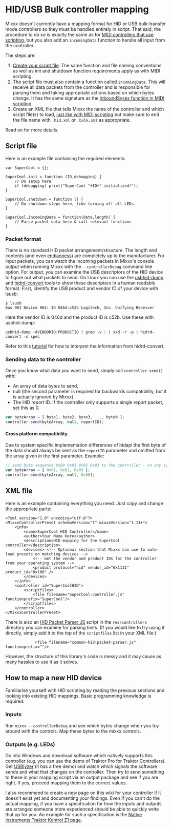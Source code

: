 # HID/USB Bulk controller mapping

Mixxx doesn't currently have a mapping format for HID or USB
bulk-transfer mode controllers so they must be handled entirely in
script. That said, the procedure to do so is exactly the same as for
[MIDI controllers that use scripting](midi_scripting), but you also add
an `incomingData` function to handle all input from the controller.

The steps are:

1.  [Create your script
    file](midi_scripting#setting_up_a_javascript_mapping_file). The same
    function and file naming conventions as well as init and shutdown
    function requirements apply as with MIDI scripting.
2.  The script file must also contain a function called `incomingData`.
    This will receive all data packets from the controller and is
    responsible for parsing them and taking appropriate actions based on
    which bytes change. It has the same signature as the [inboundSysex
    function in MIDI
    scripting](midi_scripting#system-exclusive_sysex_message_handing_functions).
3.  Create an XML file that tells Mixxx the name of the controller and
    which script file(s) to load, [just like with MIDI
    scripting](midi_scripting#linking_a_javascript_mapping_file_to_an_xml_mapping_file)
    but make sure to end the file name with `.hid.xml` or `.bulk.xml` as
    appropriate.

Read on for more details.

## Script file

Here is an example file containing the required elements:

    var SuperCool = {};
    
    SuperCool.init = function (ID,debugging) {
        // Do setup here
        if (debugging) print("SuperCool "+ID+" initialized!");
    }
    
    SuperCool.shutdown = function () {
        // Do shutdown steps here, like turning off all LEDs
    }
    
    SuperCool.incomingData = function(data,length) {
        // Parse packet data here & call relevant functions
    }

### Packet format

There is no standard HID packet arrangement/structure. The length and
contents (and even
[endianness](https://en.wikipedia.org/wiki/Endianness)) are completely
up to the manufacturer. For input packets, you can watch the incoming
packets in Mixxx's console output when running Mixxx with the
`--controllerDebug` command line option. For output, you can examine the
USB descriptors of the HID device to figure out what packets to send. On
Linux you can use the
[usbhid-dump](https://github.com/DIGImend/usbhid-dump) and
[hidrd-convert](https://github.com/DIGImend/hidrd) tools to show these
descriptors in a human readable format. First, identify the USB product
and vendor ID of your device with lsusb:

    $ lsusb
    Bus 001 Device 004: ID 046d:c52b Logitech, Inc. Unifying Receiver

Here the vendor ID is 046d and the product ID is c52b. Use these with
usbhid-dump:

    usbhid-dump -dVENDORID:PRODUCTID | grep -v : | xxd -r -p | hidrd-convert -o spec

Refer to this
[tutorial](http://eleccelerator.com/tutorial-about-usb-hid-report-descriptors/)
for how to interpret the information from hidrd-convert.

### Sending data to the controller

Once you know what data you want to send, simply call
`controller.send()` with:

  - An array of data bytes to send,
  - null (the second parameter is required for backwards compatibility,
    but it is actually ignored by Mixxx)
  - The HID report ID. If the controller only supports a single report
    packet, set this as 0.

<!-- end list -->

``` javascript
var byteArray = [ byte1, byte2, byte3, ..., byteN ];
controller.send(byteArray, null, reportID);
```

#### Cross platform compatibility

Due to system specific implementation differences of hidapi the first
byte of the data should always be sent as the `reportID` parameter and
omitted from the array given in the first parameter. Example:

``` javascript
// send byte sequence 0x80 0x01 0x02 0x03 to the controller - on any system
var byteArray = [ 0x01, 0x02, 0x03 ];
controller.send(byteArray, null, 0x80];
```

## XML file

Here is an example containing everything you need. Just copy and change
the appropriate parts:

    <?xml version="1.0" encoding="utf-8"?>
    <MixxxControllerPreset schemaVersion="1" mixxxVersion="1.11+">
        <info>
            <name>SuperCool HID Controller</name>
            <author>Your Name Here</author>
            <description>HID mapping for the SuperCool controller</description>
            <devices> <!-- Optional section that Mixxx can use to auto-load presets on matching devices -->
                <!-- Get the vendor and product IDs for the controller from your operating system -->
                <product protocol="hid" vendor_id="0x1111" product_id="0x100" />
            </devices>
        </info>
        <controller id="SuperCoolHID">
            <scriptfiles>
                <file filename="SuperCool-Controller.js" functionprefix="SuperCool"/>
            </scriptfiles>
        </controller>
    </MixxxControllerPreset>

There is also an [HID Packet Parser JS](HID%20Packet%20Parser%20JS)
script in the `res/controllers` directory you can examine for parsing
hints. (If you would like to try using it directly, simply add it to the
top of the `scriptfiles` list in your XML file:)

``` 
             <file filename="common-hid-packet-parser.js" functionprefix=""/>
```

However, the structure of this library's code is messy and it may cause
as many hassles to use it as it solves.

## How to map a new HID device

Familiarise yourself with HID scripting by reading the previous sections
and looking into existing HID mappings. Basic programming knowledge is
required.

### Inputs

Run `mixxx --controllerDebug` and see which bytes change when you toy
around with the controls. Map these bytes to the mixxx controls.

### Outputs (e.g. LEDs)

Go into Windows and download software which natively supports this
controller (e.g. you can use the demo of Traktor Pro for Traktor
Controllers). Get [USBlyzer](http://www.usblyzer.com/) (it has a free
demo) and watch which signals the software sends and what that changes
on the controller. Then try to send something to these in your mapping
script via an output package and see if you are right. If yes, proceed
mapping them to the correct values.

I also recommend to create a new page on this wiki for your controller
if it doesn't exist yet and documenting your findings. Even if you can't
do the actual mapping, if you have a specification for how the inputs
and outputs are arranged someone more experienced should be able to
quickly write that up for you. An example for such a specification is
the [Native Instruments Traktor Kontrol Z1
page](native_instruments_traktor_kontrol_z1#hid_specification).
